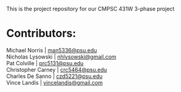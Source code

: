 This is the project repository for our CMPSC 431W 3-phase project

# Contributors:

Michael Norris | man5336@psu.edu  
Nicholas Lysowski | nhlysowski@gmail.com  
Pat Colville | prc5131@psu.edu  
Christopher Carney | crc5464@psu.edu  
Charles De Sanno | czd5221@psu.edu  
Vince Landis | vincelandis@gmail.com  